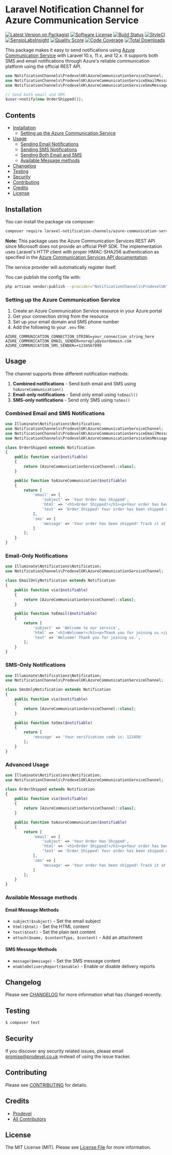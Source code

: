 # Laravel Notification Channel for Azure Communication Service

[![Latest Version on Packagist](https://img.shields.io/packagist/v/laravel-notification-channels/azure-communication-services.svg?style=flat-square)](https://packagist.org/packages/laravel-notification-channels/azure-communication-services)
[![Software License](https://img.shields.io/badge/license-MIT-brightgreen.svg?style=flat-square)](LICENSE.md)
[![Build Status](https://img.shields.io/travis/laravel-notification-channels/azure-communication-services/master.svg?style=flat-square)](https://travis-ci.org/laravel-notification-channels/azure-communication-services)
[![StyleCI](https://styleci.io/repos/:style_ci_id/shield)](https://styleci.io/repos/:style_ci_id)
[![SensioLabsInsight](https://img.shields.io/sensiolabs/i/:sensio_labs_id.svg?style=flat-square)](https://insight.sensiolabs.com/projects/:sensio_labs_id)
[![Quality Score](https://img.shields.io/scrutinizer/g/laravel-notification-channels/azure-communication-services.svg?style=flat-square)](https://scrutinizer-ci.com/g/laravel-notification-channels/azure-communication-services)
[![Code Coverage](https://img.shields.io/scrutinizer/coverage/g/laravel-notification-channels/azure-communication-services/master.svg?style=flat-square)](https://scrutinizer-ci.com/g/laravel-notification-channels/azure-communication-services/?branch=master)
[![Total Downloads](https://img.shields.io/packagist/dt/laravel-notification-channels/azure-communication-services.svg?style=flat-square)](https://packagist.org/packages/laravel-notification-channels/azure-communication-services)

This package makes it easy to send notifications using [Azure Communication Service](https://azure.microsoft.com/en-us/services/communication-services/) with Laravel 10.x, 11.x, and 12.x. It supports both SMS and email notifications through Azure's reliable communication platform using the official REST API.

```php
use NotificationChannels\ProdevelUK\AzureCommunicationServiceChannel;
use NotificationChannels\ProdevelUK\AzureCommunicationServiceEmailMessage;
use NotificationChannels\ProdevelUK\AzureCommunicationServiceSmsMessage;

// Send both email and SMS
$user->notify(new OrderShipped());
```



## Contents

- [Installation](#installation)
	- [Setting up the Azure Communication Service](#setting-up-the-azure-communication-service)
- [Usage](#usage)
	- [Sending Email Notifications](#sending-email-notifications)
	- [Sending SMS Notifications](#sending-sms-notifications)
	- [Sending Both Email and SMS](#sending-both-email-and-sms)
	- [Available Message methods](#available-message-methods)
- [Changelog](#changelog)
- [Testing](#testing)
- [Security](#security)
- [Contributing](#contributing)
- [Credits](#credits)
- [License](#license)


## Installation

You can install the package via composer:

```bash
composer require laravel-notification-channels/azure-communication-services
```

**Note:** This package uses the Azure Communication Services REST API since Microsoft does not provide an official PHP SDK. The implementation uses Laravel's HTTP client with proper HMAC-SHA256 authentication as specified in the [Azure Communication Services API documentation](https://learn.microsoft.com/en-us/rest/api/communication/email/email/send?view=rest-communication-email-2023-03-31&tabs=HTTP).

The service provider will automatically register itself.

You can publish the config file with:

```bash
php artisan vendor:publish --provider="NotificationChannels\ProdevelUK\AzureCommunicationServiceServiceProvider" --tag="config"
```

### Setting up the Azure Communication Service

1. Create an Azure Communication Service resource in your Azure portal
2. Get your connection string from the resource
3. Set up your email domain and SMS phone number
4. Add the following to your `.env` file:

```env
AZURE_COMMUNICATION_CONNECTION_STRING=your_connection_string_here
AZURE_COMMUNICATION_EMAIL_SENDER=noreply@yourdomain.com
AZURE_COMMUNICATION_SMS_SENDER=+1234567890
```

## Usage

The channel supports three different notification methods:

1. **Combined notifications** - Send both email and SMS using `toAzureCommunication()`
2. **Email-only notifications** - Send only email using `toEmail()`
3. **SMS-only notifications** - Send only SMS using `toSms()`

### Combined Email and SMS Notifications

```php
use Illuminate\Notifications\Notification;
use NotificationChannels\ProdevelUK\AzureCommunicationServiceChannel;
use NotificationChannels\ProdevelUK\AzureCommunicationServiceEmailMessage;
use NotificationChannels\ProdevelUK\AzureCommunicationServiceSmsMessage;

class OrderShipped extends Notification
{
    public function via($notifiable)
    {
        return [AzureCommunicationServiceChannel::class];
    }

    public function toAzureCommunication($notifiable)
    {
        return [
            'email' => [
                'subject' => 'Your Order Has Shipped',
                'html' => '<h1>Order Shipped!</h1><p>Your order has been shipped and will arrive soon.</p>',
                'text' => 'Order Shipped! Your order has been shipped and will arrive soon.',
            ],
            'sms' => [
                'message' => 'Your order has been shipped! Track it at: https://example.com/track/12345'
            ]
        ];
    }
}
```

### Email-Only Notifications

```php
use Illuminate\Notifications\Notification;
use NotificationChannels\ProdevelUK\AzureCommunicationServiceChannel;

class EmailOnlyNotification extends Notification
{
    public function via($notifiable)
    {
        return [AzureCommunicationServiceChannel::class];
    }

    public function toEmail($notifiable)
    {
        return [
            'subject' => 'Welcome to our service',
            'html' => '<h1>Welcome!</h1><p>Thank you for joining us.</p>',
            'text' => 'Welcome! Thank you for joining us.',
        ];
    }
}
```

### SMS-Only Notifications

```php
use Illuminate\Notifications\Notification;
use NotificationChannels\ProdevelUK\AzureCommunicationServiceChannel;

class SmsOnlyNotification extends Notification
{
    public function via($notifiable)
    {
        return [AzureCommunicationServiceChannel::class];
    }

    public function toSms($notifiable)
    {
        return [
            'message' => 'Your verification code is: 123456'
        ];
    }
}
```

### Advanced Usage

```php
use Illuminate\Notifications\Notification;
use NotificationChannels\ProdevelUK\AzureCommunicationServiceChannel;

class OrderShipped extends Notification
{
    public function via($notifiable)
    {
        return [AzureCommunicationServiceChannel::class];
    }

    public function toAzureCommunication($notifiable)
    {
        return [
            'email' => [
                'subject' => 'Your Order Has Shipped',
                'html' => '<h1>Order Shipped!</h1><p>Your order has been shipped and will arrive soon.</p>',
                'text' => 'Order Shipped! Your order has been shipped and will arrive soon.',
            ],
            'sms' => [
                'message' => 'Your order has been shipped! Track it at: https://example.com/track/12345'
            ]
        ];
    }
}
```

### Available Message methods

#### Email Message Methods

- `subject($subject)` - Set the email subject
- `html($html)` - Set the HTML content
- `text($text)` - Set the plain text content
- `attach($name, $contentType, $content)` - Add an attachment

#### SMS Message Methods

- `message($message)` - Set the SMS message content
- `enableDeliveryReport($enable)` - Enable or disable delivery reports

## Changelog

Please see [CHANGELOG](CHANGELOG.md) for more information what has changed recently.

## Testing

``` bash
$ composer test
```

## Security

If you discover any security related issues, please email promise@prodevel.co.uk instead of using the issue tracker.

## Contributing

Please see [CONTRIBUTING](CONTRIBUTING.md) for details.

## Credits

- [Prodevel](https://github.com/prodevuk)
- [All Contributors](../../contributors)

## License

The MIT License (MIT). Please see [License File](LICENSE.md) for more information.
